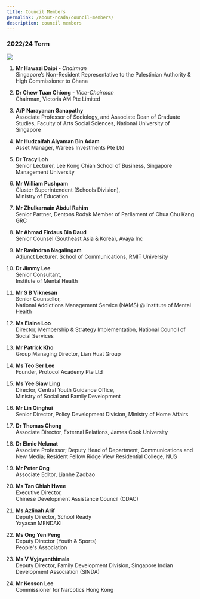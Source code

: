 ```yaml
---
title: Council Members
permalink: /about-ncada/council-members/
description: council members
---
```

### 2022/24 Term
![](/images/Council%20Members/Council%20members2%20(210%20×%20600%20mm).png)
<br>
1. **Mr Hawazi Daipi** - *Chairman*
<br> Singapore’s Non-Resident
Representative to the
Palestinian Authority & High
Commissioner to Ghana

2. **Dr Chew Tuan Chiong** - *Vice-Chairman*
<br> Chairman, Victoria AM Pte Limited

3. **A/P Narayanan Ganapathy** 
<br> Associate Professor of Sociology, and Associate Dean of Graduate Studies, Faculty of Arts Social Sciences, National University of Singapore

4. **Mr Hudzaifah Alyaman Bin Adam**
<br> Asset Manager, Warees Investments Pte Ltd

5. **Dr Tracy Loh**
<br> Senior Lecturer, Lee Kong Chian School of Business, Singapore Management University

6. **Mr William Pushpam**
<br> Cluster Superintendent (Schools Division),
<br>Ministry of Education

7. **Mr Zhulkarnain Abdul Rahim**
<br> Senior Partner, Dentons Rodyk
Member of Parliament of Chua Chu Kang GRC

8. **Mr Ahmad Firdaus Bin Daud**
<br> Senior Counsel (Southeast Asia & Korea), Avaya Inc

9. **Mr Ravindran Nagalingam**
<br> Adjunct Lecturer, School of Communications, RMIT University

10. **Dr Jimmy Lee**
<br>Senior Consultant,
<br> Institute of Mental Health

11. **Mr S B Viknesan**
<br> Senior Counsellor,
<br> National Addictions
Management Service
(NAMS) @  Institute of
Mental Health

12. **Ms Elaine Loo**
<br> Director, Membership & Strategy Implementation, National Council of Social Services

13. **Mr Patrick Kho**
<br> Group Managing Director, Lian Huat Group

14. **Ms Teo Ser Lee**
<br> Founder, Protocol Academy Pte Ltd

15. **Ms Yee Siaw Ling**
<br>  Director, Central Youth
Guidance Office, 
<br> Ministry of Social and Family Development

16. **Mr Lin Qinghui**  <br> Senior Director, Policy
Development Division,
Ministry of Home Affairs 

17. **Dr Thomas Chong**
<br> Associate Director, External Relations, James Cook University

18. **Dr Elmie Nekmat**
<br> Associate Professor;
Deputy Head of Department, Communications and New Media; Resident Fellow Ridge View Residential College, NUS

19. **Mr Peter Ong**
<br> Associate Editor,
Lianhe Zaobao

17. **Ms Tan Chiah Hwee**
<br> Executive Director,
<br> Chinese Development Assistance Council (CDAC)

18. **Ms Azlinah Arif**
<br> Deputy Director, School Ready
<br>Yayasan MENDAKI

19. **Ms Ong Yen Peng**
<br> Deputy Director (Youth & Sports)
<br> People's Association

20. **Ms V Vyjayanthimala**
<br> Deputy Director, Family Development Division, Singapore Indian Development
Association (SINDA)

21. **Mr Kesson Lee**
<br> Commissioner for Narcotics
 Hong Kong
